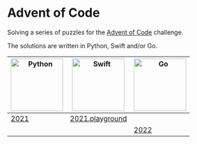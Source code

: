 # Advent of Code
Solving a series of puzzles for the [Advent of Code][aoc] challenge.

The solutions are written in Python, Swift and/or Go.

| <img alt="Python" width="120" height="120" src="https://cdn.worldvectorlogo.com/logos/python-5.svg"/> | <img alt="Swift" width="120" height="120" src="https://cdn.worldvectorlogo.com/logos/swift-15.svg"/> | <img alt="Go" width="120" height="120" src="https://cdn.worldvectorlogo.com/logos/golang-1.svg"/> |
| -------------- | ------------------------------------ |------------|
| [2021](/2021/) | [2021.playground](/2021.playground/Pages/) | |
| | | [2022](/2022/) |

[aoc]: https://adventofcode.com